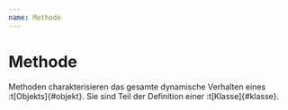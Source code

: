 ```yaml
---
name: Methode
---
```


# Methode

Methoden charakterisieren das gesamte dynamische Verhalten eines :t[Objekts]{#objekt}. Sie sind Teil der Definition einer :t[Klasse]{#klasse}.